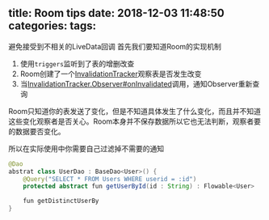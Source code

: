 title: Room tips
date: 2018-12-03 11:48:50
categories:
tags:
---

<!--more-->
避免接受到不相关的LiveData回调
首先我们要知道Room的实现机制
1. 使用`triggers`监听到了表的增删改查
2. Room创建了一个[InvalidationTracker](https://developer.android.com/reference/android/arch/persistence/room/InvalidationTracker)观察表是否发生改变
3. 当[InvalidationTracker.Observer#onInvalidated](https://developer.android.com/reference/android/arch/persistence/room/InvalidationTracker.Observer.html#onInvalidated%28java.util.Set%3Cjava.lang.String%3E%29)调用，通知Observer重新查询

Room只知道你的表发送了变化，但是不知道具体发生了什么变化，而且并不知道这些变化观察者是否关心。Room本身并不保存数据所以它也无法判断，观察者要的数据要否变化。

所以在实际使用中你需要自己过滤掉不需要的通知

```java
@Dao
abstrat class UserDao : BaseDao<User>() {
    @Query("SELECT * FROM Users WHERE userid = :id")
    protected abstract fun getUserById(id : String) : Flowable<User>

    fun getDistinctUserBy
}
```

